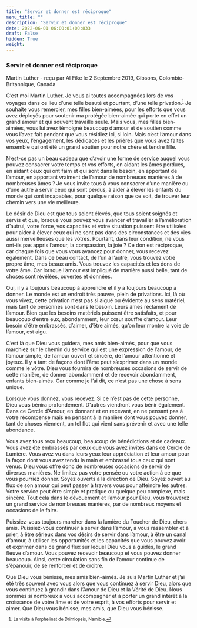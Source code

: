```yaml
---
title: "Servir et donner est réciproque"
menu_title: ""
description: "Servir et donner est réciproque"
date: 2022-06-01 06:00:01+00:833
draft: False
hidden: True
weight:
---
```

### Servir et donner est réciproque

Martin Luther - reçu par Al Fike le 2 Septembre 2019, Gibsons, Colombie-Britannique, Canada

C’est moi Martin Luther. Je vous ai toutes accompagnées lors de vos voyages dans ce lieu d’une telle beauté et pourtant, d’une telle privation.<sup id=”a1”>[1](#f1)</sup> Je souhaite vous remercier, mes filles bien-aimées, pour les efforts que vous avez déployés pour soutenir ma protégée bien-aimée qui porte en effet un grand amour et qui souvent travaille seule. Mais vous, mes filles bien-aimées, vous lui avez témoigné beaucoup d’amour et de soutien comme vous l’avez fait pendant que vous résidiez ici, si loin. Mais c’est l’amour dans vos yeux, l’engagement, les dédicaces et les prières que vous avez faites ensemble qui ont été un grand soutien pour notre chère et tendre fille.

N’est-ce pas un beau cadeau que d’avoir une forme de service auquel vous pouvez consacrer votre temps et vos efforts, en aidant les âmes perdues, en aidant ceux qui ont faim et qui sont dans le besoin, en apportant de l’amour, en apportant vraiment de l’amour de nombreuses manières à de nombreuses âmes ? Je vous invite tous à vous consacrer d’une manière ou d’une autre à servir ceux qui sont perdus, à aider à élever les enfants du monde qui sont incapables, pour quelque raison que ce soit, de trouver leur chemin vers une vie meilleure.

Le désir de Dieu est que tous soient élevés, que tous soient soignés et servis et que, lorsque vous pouvez vous avancer et travailler à l’amélioration d’autrui, votre force, vos capacités et votre situation puissent être utilisées pour aider à élever ceux qui ne sont pas dans des circonstances et des vies aussi merveilleuses que les vôtres. Pourtant, dans leur condition, ne vous ont-ils pas appris l’amour, la compassion, la joie ? Ce don est réciproque, car chaque fois que vous vous avancez pour donner, vous recevez également. Dans ce beau contact, de l’un à l’autre, vous trouvez votre propre âme, mes beaux amis. Vous trouvez les capacités et les dons de votre âme. Car lorsque l’amour est impliqué de manière aussi belle, tant de choses sont révélées, ouvertes et données.

Oui, il y a toujours beaucoup à apprendre et il y a toujours beaucoup à donner. Le monde est un endroit très pauvre, plein de privations. Ici, là où vous vivez, cette privation n’est pas si aiguë ou évidente au sens matériel, mais tant de personnes sont dans le besoin. Leurs âmes réclament de l’amour. Bien que les besoins matériels puissent être satisfaits, et pour beaucoup d’entre eux, abondamment, leur cœur souffre d’amour. Leur besoin d’être embrassés, d’aimer, d’être aimés, qu’on leur montre la voie de l’amour, est aigu.

C’est là que Dieu vous guidera, mes amis bien-aimés, pour que vous marchiez sur le chemin du service qui est une expression de l’amour, de l’amour simple, de l’amour ouvert et sincère, de l’amour attentionné et joyeux. Il y a tant de façons dont l’âme peut s’exprimer dans un monde comme le vôtre. Dieu vous fournira de nombreuses occasions de servir de cette manière, de donner abondamment et de recevoir abondamment, enfants bien-aimés. Car comme je l’ai dit, ce n’est pas une chose à sens unique.

Lorsque vous donnez, vous recevez. Si ce n’est pas de cette personne, Dieu vous bénira profondément. D’autres viendront vous bénir également. Dans ce Cercle d’Amour, en donnant et en recevant, en ne pensant pas à votre récompense mais en pensant à la manière dont vous pouvez donner, tant de choses viennent, un tel flot qui vient sans prévenir et avec une telle abondance.

Vous avez tous reçu beaucoup, beaucoup de bénédictions et de cadeaux. Vous avez été embrassés par ceux que vous avez invités dans ce Cercle de Lumière. Vous avez vu dans leurs yeux leur appréciation et leur amour pour la façon dont vous avez tendu la main et embrassé tous ceux qui sont venus. Dieu vous offre donc de nombreuses occasions de servir de diverses manières. Ne limitez pas votre pensée ou votre action à ce que vous pourriez donner. Soyez ouverts à la direction de Dieu. Soyez ouvert au flux de son amour qui peut passer à travers vous pour atteindre les autres. Votre service peut être simple et pratique ou quelque peu complexe, mais sincère. Tout cela dans le dévouement et l’amour pour Dieu, vous trouverez un grand service de nombreuses manières, par de nombreux moyens et occasions de le faire.

Puissiez-vous toujours marcher dans la lumière du Toucher de Dieu, chers amis. Puissiez-vous continuer à servir dans l’amour, à vous rassembler et à prier, à être sérieux dans vos désirs de servir dans l’amour, à être un canal d’amour, à utiliser les opportunités et les capacités que vous pouvez avoir et exprimer dans ce grand flux sur lequel Dieu vous a guidés, le grand fleuve d’amour. Vous pouvez recevoir beaucoup et vous pouvez donner beaucoup. Ainsi, cette circulation sans fin de l’amour continue de s’épanouir, de se renforcer et de croître.

Que Dieu vous bénisse, mes amis bien-aimés. Je suis Martin Luther et j’ai été très souvent avec vous alors que vous continuez à servir Dieu, alors que vous continuez à grandir dans l’Amour de Dieu et la Vérité de Dieu. Nous sommes si nombreux à vous accompagner et à porter un grand intérêt à la croissance de votre âme et de votre esprit, à vos efforts pour servir et aimer. Que Dieu vous bénisse, mes amis, que Dieu vous bénisse.
<small>

1. <large id=”f1”> La visite à l’orphelinat de Drimiopsis, Namibie.[↩](#a1)





